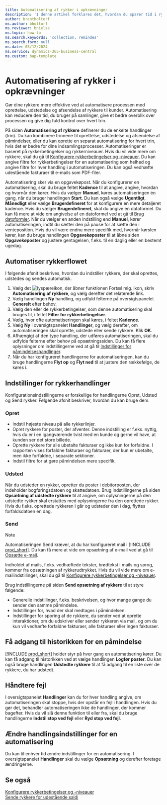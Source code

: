 ```yaml
---
title: Automatisering af rykker i opkrævninger
description: 'I denne artikel forklares det, hvordan du sparer tid i rykkere ved at automatisere processen med oprettelse, udstedelse og afsendelse af rykkere til kunder.'
author: brentholtorf
ms.author: bholtorf
ms.reviewer: bnielse
ms.topic: how-to
ms.search.keywords: 'collection, remindes'
ms.search.form: null
ms.date: 03/12/2024
ms.service: dynamics-365-business-central
ms.custom: bap-template
---
```

# <a name="automate-reminders-in-collections"></a>Automatisering af rykker i opkrævninger

Gør dine rykkere mere effektive ved at automatisere processen med oprettelse, udstedelse og afsendelse af rykkere til kunder. Automatisering kan reducere den tid, du bruger på samlinger, give et bedre overblik over processen og give dig fuld kontrol over hvert trin.

På siden **Automatisering af rykkere** definerer du de enkelte handlinger (trin). Du kan kombinere trinnene til oprettelse, udstedelse og afsendelse af påmindelser, eller du kan oprette en separat automatisering for hvert trin, hvis det er bedre for dine indsamlingsprocesser. Automatiseringer er baseret på rykkerbetingelser og rykkerniveauer. Hvis du vil vide mere om rykkere, skal du gå til [Konfigurere rykkerbetingelser og -niveauer](finance-setup-reminders.md). Du kan angive filtre for rykkerbetingelser for en automatisering som helhed og angive filtre for hver handling i automatiseringen. Du kan også vedhæfte udestående fakturaer til e-mails som PDF-filer.

Automatisering sker via en opgavekøpost. Når du konfigurerer en automatisering, skal du bruge feltet **Kadence** til at angive, angive, hvordan og hvornår den kører. Hvis du vælger **Manuel**, køres automatiseringen én gang, når du bruger handlingen **Start**. Du kan også vælge **Ugentligt**, **Månedligt** eller vælge **Brugerdefineret** for at konfigurere en mere detaljeret kadence. Hvis du vælger **Brugerdefineret**, skal du angive en dataformel. Du kan få mere at vide om angivelse af en datoformel ved at gå til [Brug datoformler](ui-enter-date-ranges.md#use-date-formulas). Når du vælger en anden indstilling end **Manuel**, kører automatiseringen, indtil du sætter den på pause for at sætte den i venteposition. Hvis du vil være endnu mere specifik med, hvornår kørslen kører, kan du bruge handlingen **Opgavekøposter** til at åbne siden **Opgavekøposter** og justere gentagelsen, f.eks. til en daglig eller en bestemt ugedag.

## <a name="automate-the-reminders-flow"></a>Automatiser rykkerflowet

I følgende afsnit beskrives, hvordan du indstiller rykkere, der skal oprettes, udstedes og sendes automatisk.

1. Vælg det ![lyspæreikon, der åbner funktionen Fortæl mig.](media/ui-search/search_small.png "Fortæl mig, hvad du vil foretage dig") ikon, skriv **Automatisering af rykkere**, og vælg derefter det relaterede link.
1. Vælg handlingen **Ny** handling, og udfyld felterne på oversigtspanelet **Generelt** efter behov.
1. Vælg den eller de rykkerbetingelser, som denne automatisering skal bruges til, i feltet **Filter for rykkerbetingelser**.
1. Vælg, hvor ofte automatiseringen skal køres, i feltet **Kadence**.
1. Vælg **Ny** i oversigtspanelet **Handlinger**, og vælg derefter, om automatiseringen skal oprette, udstede eller sende rykkere. Klik **OK**.
1. Afhængigt af den type handling, der udføres automatiseringen, skal du udfylde felterne efter behov på opsætningssiden. Du kan få flere oplysninger om indstillingerne ved at gå til [Indstillinger for påmindelseshandlinger](#settings-for-reminder-actions).
1. Når du har konfigureret handlingerne for automatiseringen, kan du bruge handlingerne **Flyt op** og **Flyt ned** til at justere den rækkefølge, de køres i.

## <a name="settings-for-reminder-actions"></a>Indstillinger for rykkerhandlinger

Konfigurationsindstillingerne er forskellige for handlingerne Opret, Udsted og Send rykker. Følgende afsnit beskriver, hvordan du kan bruge dem.

### <a name="create"></a>Opret

* Indstil højeste niveau på alle rykkerlinjer.  
* Opret rykkere for poster, der afventer. Denne indstilling er f.eks. nyttig, hvis du er i en igangværende tvist med en kunde og gerne vil have, at kunden ser det store billede.
* Oprette rykkere for alle ubetalte fakturaer og ikke kun for forfaldne. I rapporten vises forfaldne fakturaer og fakturaer, der kun er ubetalte, men ikke forfaldne, i separate sektioner.
* Indstil filtre for at gøre påmindelsen mere specifik.

### <a name="issue"></a>Udsted

Når du udsteder en rykker, opretter du poster i debitorposten, der indeholder bogføringsdatoen og skattedatoen. Brug indstillingerne på siden **Opsætning af udstedte rykkere** til at angive, om oplysningerne på den udstedte rykker skal erstattes med oplysningerne fra den oprettede rykker. Hvis du f.eks. oprettede rykkeren i går og udsteder den i dag, flyttes forfaldsdatoen en dag.

### <a name="send"></a>Send

> [!NOTE]
> Automatiseringen Send kræver, at du har konfigureret mail i [!INCLUDE [prod_short](includes/prod_short.md)]. Du kan få mere at vide om opsætning af e-mail ved at gå til [Opsætte e-mail](admin-how-setup-email.md).

Indholdet af mails, f.eks. vedhæftede tekster, brødtekst i mails og sprog, kommer fra opsætningen af rykkerudtrykket. Hvis du vil vide mere om e-mailindstillinger, skal du gå til [Konfigurere rykkerbetingelser og -niveauer](finance-setup-reminders.md).

Brug indstillingerne på siden **Send opsætning af rykkere** til at styre følgende:

* Generelle indstillinger, f.eks. beskrivelsen, og hvor mange gange du sender den samme påmindelse.
* Indstillinger for, hvad der skal medtages i påmindelsen.
* Indstillinger for sporing af de rykkere, du sender ved at oprette interaktioner, om du udskriver eller sender rykkeren via mail, og om du kun vil vedhæfte forfaldne fakturaer, alle fakturaer eller ingen fakturaer. 

## <a name="access-the-history-of-a-reminder"></a>Få adgang til historikken for en påmindelse

[!INCLUDE [prod_short](includes/prod_short.md)] holder styr på hver gang en automatisering kører. Du kan få adgang til historikken ved at vælge handlingen **Logfør poster**. Du kan også bruge handlingen **Udstedte rykkere** til at få adgang til en liste over de rykkere, du har udstedt.

## <a name="handle-errors"></a>Håndtere fejl

I oversigtspanelet **Handlinger** kan du for hver handling angive, om automatiseringen skal stoppe, hvis der opstår en fejl i handlingen. Hvis du gør det, behandler automatiseringen ikke de handlinger, der kommer bagefter. Hvis du vil slå denne funktion til eller fra, skal du bruge handlingerne **Indstil stop ved fejl** eller **Ryd stop ved fejl**.

## <a name="change-action-settings-for-an-automation"></a>Ændre handlingsindstillinger for en automatisering

Du kan til enhver tid ændre indstillinger for en automatisering. I oversigtspanelet **Handlinger** skal du vælge **Opsætning** og derefter foretage ændringerne.

## <a name="see-also"></a>Se også

[Konfigurere rykkerbetingelser og -niveauer](finance-setup-reminders.md)  
[Sende rykkere for udestående saldi](receivables-send-reminders.md)  
